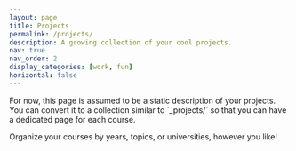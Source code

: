```yaml
---
layout: page
title: Projects
permalink: /projects/
description: A growing collection of your cool projects.
nav: true
nav_order: 2
display_categories: [work, fun]
horizontal: false
---
```


<div class="projects">
For now, this page is assumed to be a static description of your projects. You can convert it to a collection similar to `_projects/` so that you can have a dedicated page for each course.

Organize your courses by years, topics, or universities, however you like!
</div>
